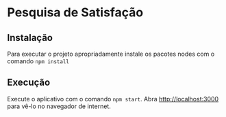 # Pesquisa de Satisfação 

## Instalação
Para executar o projeto apropriadamente instale os pacotes nodes com o comando `npm install`

## Execução

Execute o aplicativo com o comando `npm start`.
Abra [http://localhost:3000](http://localhost:3000) para vê-lo no navegador de internet.
